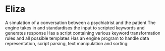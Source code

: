 # Eliza
A simulation of a conversation between a psychiatrist and the patient
The engine takes in and standardises the input to scripted keywords and generates response
Has a script containing various keyword transformation rules and all possible templates
Has an engine program to handle data representation, script parsing, text manipulation and sorting
